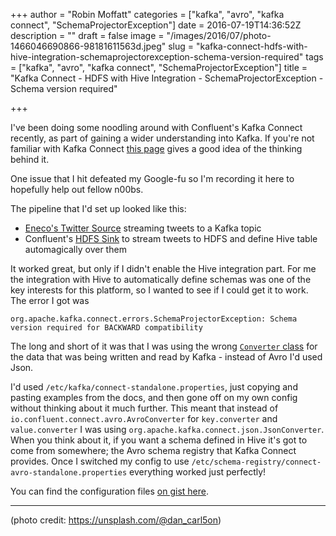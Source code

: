 +++
author = "Robin Moffatt"
categories = ["kafka", "avro", "kafka connect", "SchemaProjectorException"]
date = 2016-07-19T14:36:52Z
description = ""
draft = false
image = "/images/2016/07/photo-1466046690866-98181611563d.jpeg"
slug = "kafka-connect-hdfs-with-hive-integration-schemaprojectorexception-schema-version-required"
tags = ["kafka", "avro", "kafka connect", "SchemaProjectorException"]
title = "Kafka Connect - HDFS with Hive Integration - SchemaProjectorException - Schema version required"

+++

I've been doing some noodling around with Confluent's Kafka Connect recently, as part of gaining a wider understanding into Kafka. If you're not familiar with Kafka Connect [this page](http://docs.confluent.io/3.0.0/connect/design.html) gives a good idea of the thinking behind it. 

One issue that I hit defeated my Google-fu so I'm recording it here to hopefully help out fellow n00bs.

The pipeline that I'd set up looked like this: 

* [Eneco's Twitter Source](https://github.com/Eneco/kafka-connect-twitter) streaming tweets to a Kafka topic
* Confluent's [HDFS Sink](docs.confluent.io/3.0.0/connect/connect-hdfs/docs/hdfs_connector.html) to stream tweets to HDFS and define Hive table automagically over them

It worked great, but only if I didn't enable the Hive integration part. For me the integration with Hive to automatically define schemas was one of the key interests for this platform, so I wanted to see if I could get it to work. The error I got was

```
org.apache.kafka.connect.errors.SchemaProjectorException: Schema version required for BACKWARD compatibility
```

The long and short of it was that I was using the wrong [`Converter` class](http://docs.confluent.io/2.0.0/connect/userguide.html#common-worker-configs) for the data that was being written and read by Kafka - instead of Avro I'd used Json.

I'd used `/etc/kafka/connect-standalone.properties`, just copying and pasting examples from the docs, and then gone off on my own config without thinking about it much further. This meant that instead of `io.confluent.connect.avro.AvroConverter` for `key.converter` and `value.converter` I was using `org.apache.kafka.connect.json.JsonConverter`. When you think about it, if you want a schema defined in Hive it's got to come from somewhere; the Avro schema registry that Kafka Connect provides. Once I switched my config to use `/etc/schema-registry/connect-avro-standalone.properties` everything worked just perfectly! 

You can find the configuration files [on gist here](https://gist.github.com/rmoff/a2a9fd1cf24a9cf0b3537c7e47360583).

---
(photo credit: https://unsplash.com/@dan_carl5on)